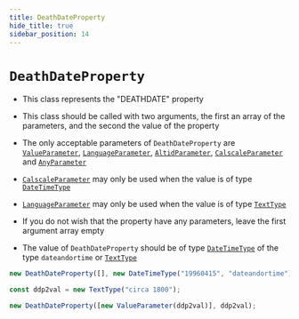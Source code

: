 ```yaml
---
title: DeathDateProperty
hide_title: true
sidebar_position: 14
---
```


# `DeathDateProperty`

- This class represents the "DEATHDATE" property

- This class should be called with two arguments, the first an array of the parameters, and the second the value of the property

- The only acceptable parameters of `DeathDateProperty` are [`ValueParameter`](/documentation/parameters/valueparameter), [`LanguageParameter`](/documentation/parameters/languageparameter), [`AltidParameter`](/documentation/parameters/altidparameter), [`CalscaleParameter`](/documentation/parameters/calscaleparameter) and [`AnyParameter`](/documentation/parameters/anyparameter)

- [`CalscaleParameter`](/documentation/parameters/calscaleparameter) may only be used when the value is of type [`DateTimeType`](/documentation/values/datetimetype)

- [`LanguageParameter`](/documentation/parameters/languageparameter) may only be used when the value is of type [`TextType`](/documentation/values/texttype-and-textlisttype)

- If you do not wish that the property have any parameters, leave the first argument array empty

- The value of `DeathDateProperty` should be of type [`DateTimeType`](/documentation/values/datetimetype) of the type `dateandortime` or [`TextType`](/documentation/values/texttype-and-textlisttype)

```js
new DeathDateProperty([], new DateTimeType("19960415", "dateandortime"));

const ddp2val = new TextType("circa 1800");

new DeathDateProperty([new ValueParameter(ddp2val)], ddp2val);
```
